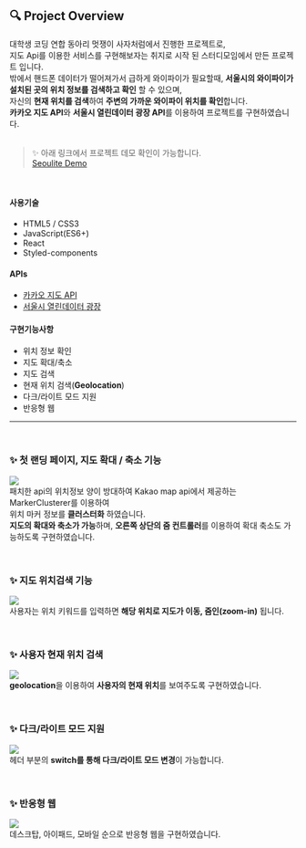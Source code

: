 
## 🔍 Project Overview
대학생 코딩 연합 동아리 멋쟁이 사자처럼에서 진행한 프로젝트로, <br />
지도 Api를 이용한 서비스를 구현해보자는 취지로 시작 된 스터디모임에서 만든 프로젝트 입니다.<br />
밖에서 핸드폰 데이터가 떨어져가서 급하게 와이파이가 필요할때, **서울시의 와이파이가 설치된 곳의 위치 정보를 검색하고 확인** 할 수 있으며, <br />
자신의 **현재 위치를 검색**하여 **주변의 가까운 와이파이 위치를 확인**합니다.<br />
**카카오 지도 API**와 **서울시 열린데이터 광장 API**를 이용하여 프로젝트를 구현하였습니다.
<br />
<br />
>✨ 아래 링크에서 프로젝트 데모 확인이 가능합니다.<br />
[Seoulite Demo](https://seoulite.netlify.app/)

<br />

#### 사용기술
- HTML5 / CSS3
- JavaScript(ES6+)
- React
- Styled-components


#### APIs
-  [카카오 지도 API](https://apis.map.kakao.com/)
- [서울시 열린데이터 광장](https://data.seoul.go.kr/dataList/OA-13061/S/1/datasetView.do)


#### 구현기능사항
- 위치 정보 확인
- 지도 확대/축소
- 지도 검색 
- 현재 위치 검색(**Geolocation**)
- 다크/라이트 모드 지원
- 반응형 웹


<hr />
<br />

### ✨ 첫 랜딩 페이지, 지도 확대 / 축소 기능

![](https://images.velog.io/images/bbio3o/post/63cdd762-5626-4bf8-be90-ba189a554a16/%E1%84%92%E1%85%AA%E1%84%86%E1%85%A7%E1%86%AB%20%E1%84%80%E1%85%B5%E1%84%85%E1%85%A9%E1%86%A8%202021-01-19%20%E1%84%8B%E1%85%A9%E1%84%8C%E1%85%A5%E1%86%AB%204.04.35.gif)
<br />
패치한 api의 위치정보 양이 방대하여 Kakao map api에서 제공하는 MarkerClusterer를 이용하여 
<br />
위치 마커 정보를 **클러스터화** 하였습니다.
<br />
**지도의 확대와 축소가 가능**하며, **오른쪽 상단의 줌 컨트롤러**를 이용하여 확대 축소도 가능하도록 구현하였습니다.
<br />

<br />

### ✨ 지도 위치검색 기능
![](https://images.velog.io/images/bbio3o/post/da3328fd-39a8-48ee-8fef-6cbaa0c2446a/%E1%84%8C%E1%85%B5%E1%84%83%E1%85%A9%E1%84%80%E1%85%A5%E1%86%B7%E1%84%89%E1%85%A2%E1%86%A8.gif)
<br />
사용자는 위치 키워드를 입력하면 **해당 위치로 지도가 이동, 줌인(zoom-in)** 됩니다.
<br />

<br />

### ✨ 사용자 현재 위치 검색
![](https://images.velog.io/images/bbio3o/post/00a5c6d3-ad4d-4320-ac1e-2a9c8fe2fb53/%E1%84%92%E1%85%A7%E1%86%AB%E1%84%8C%E1%85%A2%E1%84%8B%E1%85%B1%E1%84%8E%E1%85%B5.gif)
<br />
**geolocation**을 이용하여 **사용자의 현재 위치**를 보여주도록 구현하였습니다.
<br />

<br />

### ✨ 다크/라이트 모드 지원
![](https://images.velog.io/images/bbio3o/post/e5182bc1-0959-4719-986d-08dfdd66a80e/%E1%84%83%E1%85%A1%E1%84%8F%E1%85%B3%E1%84%85%E1%85%A1%E1%84%8B%E1%85%B5%E1%84%90%E1%85%B3.gif)
<br />
헤더 부분의 **switch를 통해 다크/라이트 모드 변경**이 가능합니다.
<br />

<br />

### ✨ 반응형 웹
![](https://images.velog.io/images/bbio3o/post/e6737207-c6a1-4418-aeba-ad2a337bef1d/%E1%84%89%E1%85%B3%E1%84%8F%E1%85%B3%E1%84%85%E1%85%B5%E1%86%AB%E1%84%89%E1%85%A3%E1%86%BA%202021-01-19%20%E1%84%8B%E1%85%A9%E1%84%92%E1%85%AE%2011.28.37.jpg)
<br />
데스크탑, 아이패드, 모바일 순으로 반응형 웹을 구현하였습니다.
<br />

